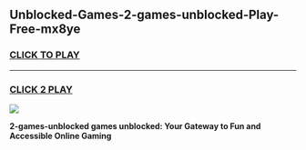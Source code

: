 
## Unblocked-Games-2-games-unblocked-Play-Free-mx8ye
<h3>
<a href="https://premium76.site?title=2-games-unblocked&ref=21A">CLICK TO PLAY</a></h3>
<hr>

<h3>
<a href="https://premium76.site?title=2-games-unblocked&ref=21A">CLICK 2 PLAY</a>
  
</h3>

<a href="https://premium76.site?title=2-games-unblocked&ref=21A"><img src="https://clearcache.store/games.png"></a>


**2-games-unblocked games unblocked: Your Gateway to Fun and Accessible Online Gaming**

